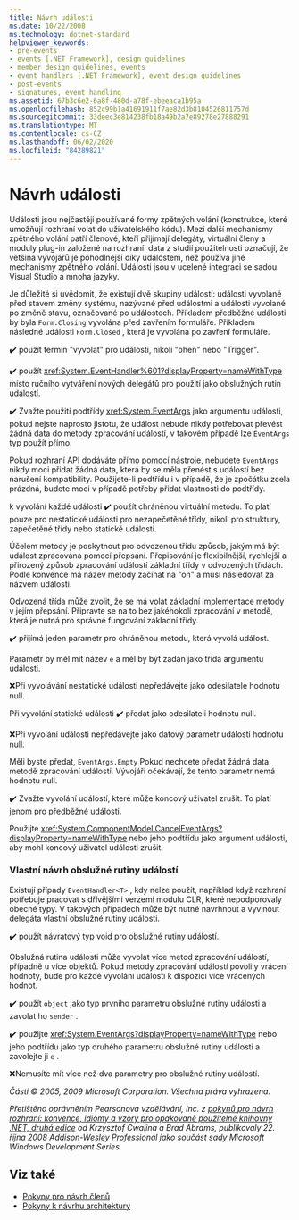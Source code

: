 ```yaml
---
title: Návrh události
ms.date: 10/22/2008
ms.technology: dotnet-standard
helpviewer_keywords:
- pre-events
- events [.NET Framework], design guidelines
- member design guidelines, events
- event handlers [.NET Framework], event design guidelines
- post-events
- signatures, event handling
ms.assetid: 67b3c6e2-6a8f-480d-a78f-ebeeaca1b95a
ms.openlocfilehash: 852c99b1a41691911f7ae82d3b8104526811757d
ms.sourcegitcommit: 33deec3e814238fb18a49b2a7e89278e27888291
ms.translationtype: MT
ms.contentlocale: cs-CZ
ms.lasthandoff: 06/02/2020
ms.locfileid: "84289821"
---
```

# <a name="event-design"></a>Návrh události
Události jsou nejčastěji používané formy zpětných volání (konstrukce, které umožňují rozhraní volat do uživatelského kódu). Mezi další mechanismy zpětného volání patří členové, kteří přijímají delegáty, virtuální členy a moduly plug-in založené na rozhraní. data z studií použitelnosti označují, že většina vývojářů je pohodlnější díky událostem, než používá jiné mechanismy zpětného volání. Události jsou v ucelené integraci se sadou Visual Studio a mnoha jazyky.

 Je důležité si uvědomit, že existují dvě skupiny událostí: události vyvolané před stavem změny systému, nazývané před událostmi a události vyvolané po změně stavu, označované po událostech. Příkladem předběžné události by byla `Form.Closing` vyvolána před zavřením formuláře. Příkladem následné události `Form.Closed` , která je vyvolána po zavření formuláře.

 ✔️ použít termín "vyvolat" pro události, nikoli "oheň" nebo "Trigger".

 ✔️ použít <xref:System.EventHandler%601?displayProperty=nameWithType> místo ručního vytváření nových delegátů pro použití jako obslužných rutin událostí.

 ✔️ Zvažte použití podtřídy <xref:System.EventArgs> jako argumentu události, pokud nejste naprosto jistotu, že událost nebude nikdy potřebovat převést žádná data do metody zpracování událostí, v takovém případě lze `EventArgs` typ použít přímo.

 Pokud rozhraní API dodáváte přímo pomocí nástroje, nebudete `EventArgs` nikdy moci přidat žádná data, která by se měla přenést s událostí bez narušení kompatibility. Použijete-li podtřídu i v případě, že je zpočátku zcela prázdná, budete moci v případě potřeby přidat vlastnosti do podtřídy.

 k vyvolání každé události ✔️ použít chráněnou virtuální metodu. To platí pouze pro nestatické události pro nezapečetěné třídy, nikoli pro struktury, zapečetěné třídy nebo statické události.

 Účelem metody je poskytnout pro odvozenou třídu způsob, jakým má být událost zpracována pomocí přepsání. Přepisování je flexibilnější, rychlejší a přirozený způsob zpracování událostí základní třídy v odvozených třídách. Podle konvence má název metody začínat na "on" a musí následovat za názvem události.

 Odvozená třída může zvolit, že se má volat základní implementace metody v jejím přepsání. Připravte se na to bez jakéhokoli zpracování v metodě, která je nutná pro správné fungování základní třídy.

 ✔️ přijímá jeden parametr pro chráněnou metodu, která vyvolá událost.

 Parametr by měl mít název `e` a měl by být zadán jako třída argumentu události.

 ❌Při vyvolávání nestatické události nepředávejte jako odesilatele hodnotu null.

 Při vyvolání statické události ✔️ předat jako odesilateli hodnotu null.

 ❌Při vyvolání události nepředávejte jako datový parametr události hodnotu null.

 Měli byste předat, `EventArgs.Empty` Pokud nechcete předat žádná data metodě zpracování událostí. Vývojáři očekávají, že tento parametr nemá hodnotu null.

 ✔️ Zvažte vyvolání událostí, které může koncový uživatel zrušit. To platí jenom pro předběžné události.

 Použijte <xref:System.ComponentModel.CancelEventArgs?displayProperty=nameWithType> nebo jeho podtřídu jako argument události, aby mohl koncový uživatel události zrušit.

### <a name="custom-event-handler-design"></a>Vlastní návrh obslužné rutiny událostí
 Existují případy `EventHandler<T>` , kdy nelze použít, například když rozhraní potřebuje pracovat s dřívějšími verzemi modulu CLR, které nepodporovaly obecné typy. V takových případech může být nutné navrhnout a vyvinout delegáta vlastní obslužné rutiny události.

 ✔️ použít návratový typ void pro obslužné rutiny událostí.

 Obslužná rutina události může vyvolat více metod zpracování událostí, případně u více objektů. Pokud metody zpracování událostí povolily vrácení hodnoty, bude pro každé vyvolání události k dispozici více vrácených hodnot.

 ✔️ použít `object` jako typ prvního parametru obslužné rutiny události a zavolat ho `sender` .

 ✔️ použijte <xref:System.EventArgs?displayProperty=nameWithType> nebo jeho podtřídu jako typ druhého parametru obslužné rutiny události a zavolejte ji `e` .

 ❌Nemusíte mít více než dva parametry pro obslužné rutiny událostí.

 *Části © 2005, 2009 Microsoft Corporation. Všechna práva vyhrazena.*

 *Přetištěno oprávněním Pearsonova vzdělávání, Inc. z [pokynů pro návrh rozhraní: konvence, idiomy a vzory pro opakovaně použitelné knihovny .NET, druhá edice](https://www.informit.com/store/framework-design-guidelines-conventions-idioms-and-9780321545619) od Krzysztof Cwalina a Brad Abrams, publikovaly 22. října 2008 Addison-Wesley Professional jako součást sady Microsoft Windows Development Series.*

## <a name="see-also"></a>Viz také

- [Pokyny pro návrh členů](member.md)
- [Pokyny k návrhu architektury](index.md)
